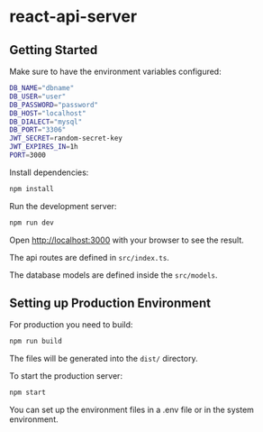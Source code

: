 # react-api-server

## Getting Started

Make sure to have the environment variables configured:

```bash
DB_NAME="dbname"
DB_USER="user"
DB_PASSWORD="password"
DB_HOST="localhost"
DB_DIALECT="mysql"
DB_PORT="3306"
JWT_SECRET=random-secret-key
JWT_EXPIRES_IN=1h
PORT=3000
```

Install dependencies:

```bash
npm install
```

Run the development server:

```bash
npm run dev
```

Open [http://localhost:3000](http://localhost:3000) with your browser to see the result.

The api routes are defined in `src/index.ts`.

The database models are defined inside the `src/models`.

## Setting up Production Environment

For production you need to build:

```bash
npm run build
```

The files will be generated into the `dist/` directory.

To start the production server:

```bash
npm start
```

You can set up the environment files in a .env file or in the system environment.